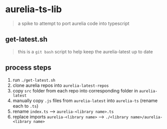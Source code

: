 # aurelia-ts-lib

> a spike to attempt to port aurelia code into typescript

## get-latest.sh

> this is a `git bash` script to help keep the aurelia-latest up to date

## process steps

1. run `./get-latest.sh`
  1. clone aurelia repos into `aurelia-latest-repos`
  2. copy `src` folder from each repo into corresponding folder in `aurelia-latest`
3. manually copy `.js` files from `aurelia-latest` into `aurelia-ts` (rename each to `.ts`)
4. rename `index.ts` --> `aurelia-<library name>.ts`
5. replace imports `aurelia-<library name>` --> `./<library name>/aurelia-<library name>`

